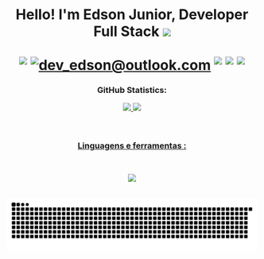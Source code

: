 <h1 align="center">
  Hello! I'm Edson Junior, Developer Full Stack
  <img src="https://raw.githubusercontent.com/iampavangandhi/iampavangandhi/master/gifs/Hi.gif" 
         width="30px">
  
  <div display: "flex" align="center"><br>
<h3Contact: </h3
<!--Portfólio -->
 <!-- <a href="##" target="_blank"><img src="https://img.shields.io/badge/Portfólio-000000?style=for-the-badge&logo=logoColor=7F3ACE" style="vertical-align:top"></a> -->
<!-- Linkedin -->
  <a href="https://www.linkedin.com/in/edson-lopes-jr-b7639022b/" target="_blank"><img src="https://img.shields.io/badge/LinkedIn-000000?style=for-the-badge&logo=linkedin&logoColor=7F3ACE" target="_blank" style="vertical-align:top"></a> 
  <!-- gmail -->
  <a href = "mailto:dev_edson@outlook.com"><img title="dev_edson@outlook.com" src="https://img.shields.io/badge/email-000000?style=for-the-badge&logo=mail.ru&logoColor=7F3ACE" style="vertical-align:top"></a>
<!-- instagram -->
  <a href="" target="_blank"><img src="https://img.shields.io/badge/Instagram-000000?style=for-the-badge&logo=instagram&logoColor=7F3ACE" style="vertical-align:top"></a>
<!-- whatsapp -->
 <a href="https://api.whatsapp.com/send?phone=5581988073867" target="_blank"><img src="https://img.shields.io/badge/WhatsApp-000000?style=for-the-badge&logo=whatsapp&logoColor=7F3ACE" style="vertical-align:top"></a>
 <!-- youtube -->
 <a href="https://www.youtube.com/channel/UCXCItnmi_6_HB6LvYrfCl4w" target="_black"><img src="https://img.shields.io/badge/YouTube-000000?style=for-the-badge&logo=youtube&logoColor=7F3ACE" style="vertical-align:top"></a>  

  
</h1>
<div display: "flex" align="center">
<h3Contact: </h3
  
##

  <h3>GitHub Statistics:</h3>
  <a href="https://github.com/evellynamelia">
  
  <div align="center">
  <img height="170em" src="https://streak-stats.demolab.com?user=evellynamelia&theme=midnight-purple&hide_border=true&date_format=j%20M%5B%20Y%5D&hide_longest_streak=true"/>
  <img height="170em" src="https://github-readme-stats.vercel.app/api/top-langs/?username=evellynamelia&layout=compact&langs_count=8&theme=midnight-purple&hide_border=true"/>
  </div>
 <br>
 
 # 
<h3 align="center">Linguagens e ferramentas :</h3>
<div style="display: inline_blobk"><br>
<p align="center"
>
  <a href="https://skillicons.dev">
    <img src="https://skillicons.dev/icons?i=vue,php,nodejs,typescript,git" />
  </a>
</p>

##
    
![Snake animation](https://github.com/Ricmaloy/Ricmaloy/blob/output/github-contribution-grid-snake.svg) 

  
